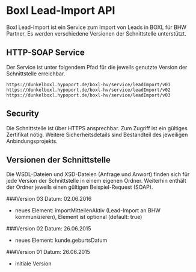 # Boxl Lead-Import API

Boxl Lead-Import ist ein Service zum Import von Leads in BOXL für BHW Partner.
Es werden verschiedene Versionen der Schnittstelle unterstützt.

## HTTP-SOAP Service
Der Service ist unter folgendem Pfad für die jeweils genutzte Version der Schnittstelle erreichbar.
```
https://dunkelboxl.hypoport.de/boxl-hv/service/leadImport/v01
https://dunkelboxl.hypoport.de/boxl-hv/service/leadImport/v02
https://dunkelboxl.hypoport.de/boxl-hv/service/leadImport/v03
```
## Security
Die Schnittstelle ist über HTTPS ansprechbar. Zum Zugriff ist ein gültiges Zertifikat nötig.
Weitere Sicherheitsdetails sind Bestandteil des jeweiligen Anbindungsprojekts.

## Versionen der Schnittstelle
Die WSDL-Dateien und XSD-Dateien (Anfrage und Anwort) finden sich für jede Version der Schnittstelle in einem eigenen Ordner.
Weiterhin enthält der Ordner jeweils einen gültigen Beispiel-Request (SOAP).

###Version 03
Datum: 02.06.2016
- neues Element: importMitteilenAktiv (Lead-Import an BHW kommunizieren), Element ist optional (default: true)

###Version 02
Datum: 26.06.2015
- neues Element: kunde.geburtsDatum

###Version 01
Datum: 26.06.2015
- initiale Version
